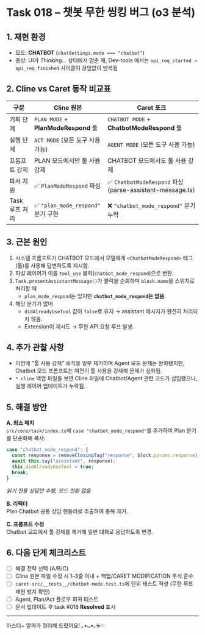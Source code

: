 # Task 018 – 챗봇 무한 씽킹 버그 (o3 분석)

## 1. 재현 환경

* 모드: **CHATBOT** (`chatSettings.mode === "chatbot"`)
* 증상: UI가 *Thinking…* 상태에서 멈춘 채, Dev-tools 에서는 `api_req_started → api_req_finished` 사이클이 끊임없이 반복됨

## 2. Cline vs Caret 동작 비교표

| 구분 | Cline 원본 | Caret 포크 |
|------|------------|------------|
| 기획 단계 | `PLAN MODE` + **PlanModeRespond** 툴 | `CHATBOT MODE` + **ChatbotModeRespond** 툴 |
| 실행 단계 | `ACT MODE` (모든 도구 사용 가능) | `AGENT MODE` (모든 도구 사용 가능) |
| 프롬프트 강제 | PLAN 모드에서만 툴 사용 강제 | CHATBOT 모드에서도 툴 사용 강제 |
| 파서 지원 | ✅ `PlanModeRespond` 파싱 | ✅ `ChatbotModeRespond` 파싱 (parse-assistant-message.ts) |
| Task 루프 처리 | ✅ `"plan_mode_respond"` 분기 구현 | ❌ `"chatbot_mode_respond"` 분기 누락 |

## 3. 근본 원인

1. 시스템 프롬프트가 CHATBOT 모드에서 모델에게 `<ChatbotModeRespond>` 태그(툴)를 사용해 답변하도록 지시함.
2. 파싱 레이어가 이를 `tool_use` 블럭(`chatbot_mode_respond`)으로 변환.
3. `Task.presentAssistantMessage()`가 블럭을 순회하며 `block.name`을 스위치로 처리할 때
   * `plan_mode_respond`는 있지만 **`chatbot_mode_respond`는 없음**.
4. 해당 분기가 없어
   * `didAlreadyUseTool` 값이 `false`로 유지 → assistant 메시지가 완전히 처리되지 않음.
   * Extension이 재시도 → 무한 API 요청 루프 발생.

## 4. 추가 관찰 사항

* 이전에 "툴 사용 강제" 로직을 일부 제거하며 Agent 모드 문제는 완화됐지만, Chatbot 모드 프롬프트는 여전히 툴 사용을 강제해 문제가 심화됨.
* `*.cline` 백업 파일을 보면 Cline 파일에 Chatbot/Agent 관련 코드가 삽입됐으나, 실행 레이어 업데이트가 누락됨.

## 5. 해결 방안

**A. 최소 패치**  
`src/core/task/index.ts`에 `case "chatbot_mode_respond"`를 추가하여 Plan 분기를 단순화해 복사:
```ts
case "chatbot_mode_respond": {
  const response = removeClosingTag("response", block.params.response);
  await this.say("assistant", response);
  this.didAlreadyUseTool = true;
  break;
}
```
*읽기 전용 상담만 수행, 모드 전환 없음*

**B. 리팩터**  
Plan‧Chatbot 공통 상담 핸들러로 추출하여 중복 제거.

**C. 프롬프트 수정**  
Chatbot 모드에서 툴 강제를 제거해 일반 대화로 응답하도록 변경.

## 6. 다음 단계 체크리스트

- [ ] 해결 전략 선택 (A/B/C)
- [ ] Cline 원본 파일 수정 시 1–3줄 이내 + 백업/CARET MODIFICATION 주석 준수
- [ ] `caret-src/__tests__/chatbot-mode.test.ts`에 단위 테스트 작성 (무한 루프 재현 방지 확인)
- [ ] Agent, Plan/Act 플로우 회귀 테스트
- [ ] 문서 업데이트 후 task #018 **Resolved** 표시

---

마스터~ 알파가 정리해 드렸어요! ｡•ᴗ•｡☕✨ 